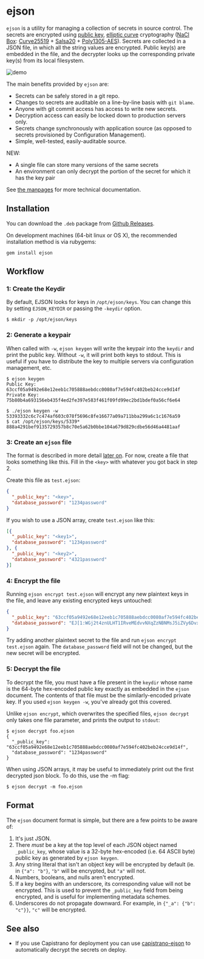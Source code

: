 # ejson

`ejson` is a utility for managing a collection of secrets in source control. The
secrets are encrypted using [public
key](http://en.wikipedia.org/wiki/Public-key_cryptography), [elliptic
curve](http://en.wikipedia.org/wiki/Elliptic_curve_cryptography) cryptography
([NaCl](http://nacl.cr.yp.to/) [Box](http://nacl.cr.yp.to/box.html):
[Curve25519](http://en.wikipedia.org/wiki/Curve25519) +
[Salsa20](http://en.wikipedia.org/wiki/Salsa20) +
[Poly1305-AES](http://en.wikipedia.org/wiki/Poly1305-AES)). Secrets are
collected in a JSON file, in which all the string values are encrypted. Public
key(s) are embedded in the file, and the decrypter looks up the corresponding
private key(s) from its local filesystem.

![demo](http://burkelibbey.s3.amazonaws.com/ejson-demo.gif)

The main benefits provided by `ejson` are:

* Secrets can be safely stored in a git repo.
* Changes to secrets are auditable on a line-by-line basis with `git blame`.
* Anyone with git commit access has access to write new secrets.
* Decryption access can easily be locked down to production servers only.
* Secrets change synchronously with application source (as opposed to secrets
  provisioned by Configuration Management).
* Simple, well-tested, easily-auditable source.

NEW:
* A single file can store many versions of the same secrets
* An environment can only decrypt the portion of the secret for which it has the key pair

See [the manpages](https://shopify.github.io/ejson) for more technical documentation.

## Installation

You can download the `.deb` package from [Github Releases](https://github.com/Shopify/ejson/releases).

On development machines (64-bit linux or OS X), the recommended installation
method is via rubygems:

```
gem install ejson
```

## Workflow

### 1: Create the Keydir

By default, EJSON looks for keys in `/opt/ejson/keys`. You can change this by
setting `EJSON_KEYDIR` or passing the `-keydir` option.

```
$ mkdir -p /opt/ejson/keys
```

### 2: Generate a keypair

When called with `-w`, `ejson keygen` will write the keypair into the `keydir`
and print the public key. Without `-w`, it will print both keys to stdout. This
is useful if you have to distribute the key to multiple servers via
configuration management, etc.

```
$ ejson keygen
Public Key:
63ccf05a9492e68e12eeb1c705888aebdcc0080af7e594fc402beb24cce9d14f
Private Key:
75b80b4a693156eb435f4ed2fe397e583f461f09fd99ec2bd1bdef0a56cf6e64
```

```
$ ./ejson keygen -w
53393332c6c7c474af603c078f5696c8fe16677a09a711bba299a6c1c1676a59
$ cat /opt/ejson/keys/5339*
888a4291bef9135729357b8c70e5a62b0bbe104a679d829cdbe56d46a4481aaf
```

### 3: Create an `ejson` file

The format is described in more detail [later on](#format). For now, create a
file that looks something like this. Fill in the `<key>` with whatever you got
back in step 2.

Create this file as `test.ejson`:

```json
{
  "_public_key": "<key>",
  "database_password": "1234password"
}
```

If you wish to use a JSON array, create `test.ejson` like this:

```json
[{
  "_public_key": "<key1>",
  "database_password": "1234password"
}, {
  "_public_key": "<key2>",
  "database_password": "4321password"
}]
```

### 4: Encrypt the file

Running `ejson encrypt test.ejson` will encrypt any new plaintext keys in the
file, and leave any existing encrypted keys untouched:

```json
{
  "_public_key": "63ccf05a9492e68e12eeb1c705888aebdcc0080af7e594fc402beb24cce9d14f",
  "database_password": "EJ[1:WGj2t4znULHT1IRveMEdvvNXqZzNBNMsJ5iZVy6Dvxs=:kA6ekF8ViYR5ZLeSmMXWsdLfWr7wn9qS:fcHQtdt6nqcNOXa97/M278RX6w==]"
}
```

Try adding another plaintext secret to the file and run `ejson encrypt
test.ejson` again. The `database_password` field will not be changed, but the
new secret will be encrypted.

### 5: Decrypt the file

To decrypt the file, you must have a file present in the `keydir` whose name is
the 64-byte hex-encoded public key exactly as embedded in the `ejson` document.
The contents of that file must be the similarly-encoded private key. If you used
`ejson keygen -w`, you've already got this covered.

Unlike `ejson encrypt`, which overwrites the specified files, `ejson decrypt`
only takes one file parameter, and prints the output to `stdout`:

```
$ ejson decrypt foo.ejson
{
  "_public_key": "63ccf05a9492e68e12eeb1c705888aebdcc0080af7e594fc402beb24cce9d14f",
  "database_password": "1234password"
}
```
When using JSON arrays, it may be useful to immediately print out the first decrypted json block.
To do this, use the -m flag:
```
$ ejson decrypt -m foo.ejson
```

## Format

The `ejson` document format is simple, but there are a few points to be aware
of:

1. It's just JSON.
2. There *must* be a key at the top level of each JSON object named `_public_key`, 
   whose value is a 32-byte hex-encoded (i.e. 64 ASCII byte) public
   key as generated by `ejson keygen`.
3. Any string literal that isn't an object key will be encrypted by default (ie.
   in `{"a": "b"}`, `"b"` will be encrypted, but `"a"` will not.
4. Numbers, booleans, and nulls aren't encrypted.
5. If a key begins with an underscore, its corresponding value will not be
   encrypted. This is used to prevent the `_public_key` field from being
   encrypted, and is useful for implementing metadata schemes.
6. Underscores do not propagate downward. For example, in `{"_a": {"b": "c"}}`,
   `"c"` will be encrypted.

## See also

* If you use Capistrano for deployment you can use [capistrano-ejson](https://github.com/Shopify/capistrano-ejson) to automatically decrypt the secrets on deploy.
